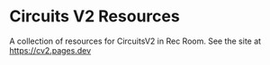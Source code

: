 # Circuits V2 Resources
A collection of resources for CircuitsV2 in Rec Room. See the site at https://cv2.pages.dev

